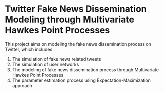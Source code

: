 # Twitter Fake News Dissemination Modeling through Multivariate Hawkes Point Processes


This project aims on modeling the fake news dissemination process on Twitter, which includes
  1. The simulation of fake news related tweets
  2. The simulation of user networks
  3. The modeling of fake news dissemination process through Multivariate Hawkes Point Processes
  4. The parameter estimation process using Expectation-Maximization approach

